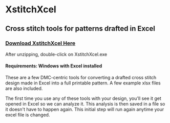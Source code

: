 # XstitchXcel
## Cross stitch tools for patterns drafted in Excel

### [Download XstitchXcel Here](https://github.com/rmcrackan/XstitchXcel/releases/latest)
After unzipping, double-click on XstitchXcel.exe

#### Requirements: Windows with Excel installed

These are a few DMC-centric tools for converting a drafted cross stitch design made in Excel into a full printable pattern. A few example xlsx files are also included.

The first time you use any of these tools with your design, you'll see it get opened in Excel so we can analyze it. This analysis is then saved in a file so it doesn't have to happen again. This initial step will run again anytime your excel file is changed.
